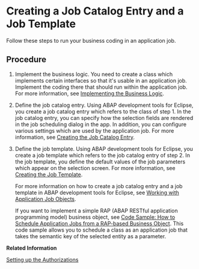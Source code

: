 <!-- loio949ba003345b476e99e46b920f41632d -->

# Creating a Job Catalog Entry and a Job Template

Follow these steps to run your business coding in an application job.



## Procedure

1.  Implement the business logic. You need to create a class which implements certain interfaces so that it's usable in an application job. Implement the coding there that should run within the application job. For more information, see [Implementing the Business Logic](implementing-the-business-logic-99dcde1.md).

2.  Define the job catalog entry. Using ABAP development tools for Eclipse, you create a job catalog entry which refers to the class of step 1. In the job catalog entry, you can specify how the selection fields are rendered in the job scheduling dialog in the app. In addition, you can configure various settings which are used by the application job. For more information, see [Creating the Job Catalog Entry](creating-the-job-catalog-entry-1cff59e.md).

3.  Define the job template. Using ABAP development tools for Eclipse, you create a job template which refers to the job catalog entry of step 2. In the job template, you define the default values of the job parameters which appear on the selection screen. For more information, see [Creating the Job Template](creating-the-job-template-1f04ad2.md).

    For more information on how to create a job catalog entry and a job template in ABAP development tools for Eclipse, see [Working with Application Job Objects](https://help.sap.com/docs/abap-cloud/abap-development-tools-user-guide/working-with-application-job-objects?version=sap_btp).

    If you want to implement a simple RAP \(ABAP RESTful application programming model\) business object, see [Code Sample: How to Schedule Application Jobs from a RAP-based Business Object](https://github.com/SAP-samples/abap-platform-application-jobs). This code sample allows you to schedule a class as an application job that takes the semantic key of the selected entity as a parameter.


**Related Information**  


[Setting up the Authorizations](setting-up-the-authorizations-bb559a5.md "Some further activities in ABAP development tools for Eclipse and in the administrator’s launchpad are necessary to be able to schedule the job template in the Fiori app Application Jobs.")

